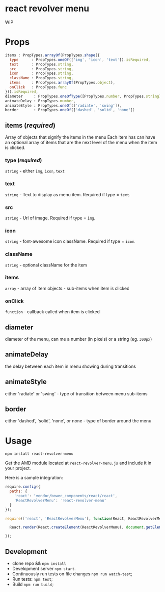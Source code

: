 # react revolver menu
WIP

# Props
```js
items : PropTypes.arrayOf(PropTypes.shape({
  type      : PropTypes.oneOf(['img', 'icon', 'text']).isRequired,
  text      : PropTypes.string,
  src       : PropTypes.string,
  icon      : PropTypes.string,
  className : PropTypes.string,
  items     : PropTypes.arrayOf(PropTypes.object),
  onClick   : PropTypes.func
})).isRequired,
diameter     : PropTypes.oneOfType([PropTypes.number, PropTypes.string]),
animateDelay : PropTypes.number,
animateStyle : PropTypes.oneOf(['radiate', 'swing']),
border       : PropTypes.oneOf(['dashed', 'solid', 'none'])
```

## items (*required*)
Array of objects that signify the items in the menu
Each item has can have an optional array of items that are the next level of the
menu when the item is clicked.

### type (*required*)
`string` - either `img`, `icon`, `text`
### text
`string` - Text to display as menu item. Required if type = `text`.
### src
`string` - Url of image. Required if type = `img`.
### icon
`string` - font-awesome icon className. Required if type = `icon`.
### className
`string` - optional className for the item
### items
`array` - array of item objects - sub-items when item is clicked
### onClick
`function` - callback called when item is clicked

## diameter
diameter of the menu, can me a number (in pixels) or a string (eg. `300px`)

## animateDelay
the delay between each item in menu showing during transitions

## animateStyle
either 'radiate' or 'swing' - type of transition between menu sub-items

## border
either 'dashed', 'solid', 'none', or none - type of border around the menu


# Usage

`npm install react-revolver-menu`

Get the AMD module located at `react-revolver-menu.js` and include it in your project.

Here is a sample integration:

```js
require.config({
  paths: {
    'react': 'vendor/bower_components/react/react',
    'ReactRevolverMenu': 'react-revolver-menu'
  }
});

require(['react', 'ReactRevolverMenu'], function(React, ReactRevolverMenu) {

  React.render(React.createElement(ReactRevolverMenu), document.getElementById('widget-container'));

});
```

## Development
* clone repo && `npm install`
* Development server `npm start`.
* Continuously run tests on file changes `npm run watch-test`;
* Run tests: `npm test`;
* Build `npm run build`;
